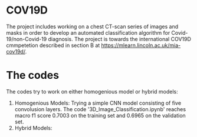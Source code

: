 # COV19D
The project includes working on a chest CT-scan series of images and masks in order to develop an automated classification algorithm for Covid-19/non-Covid-19 diagnosis. The project is towards the international COV19D cmmpetetion described in section B at https://mlearn.lincoln.ac.uk/mia-cov19d/.
# The codes
The codes try to work on either homogenious model or hybrid models:
1. Homogenious Models: Trying a simple CNN model consisting of five convolusion layers. The code '3D_Image_Classification.ipynb' reaches macro f1 score 0.7003 on the training set and 0.6965 on the validation set.
2. Hybrid Models:
